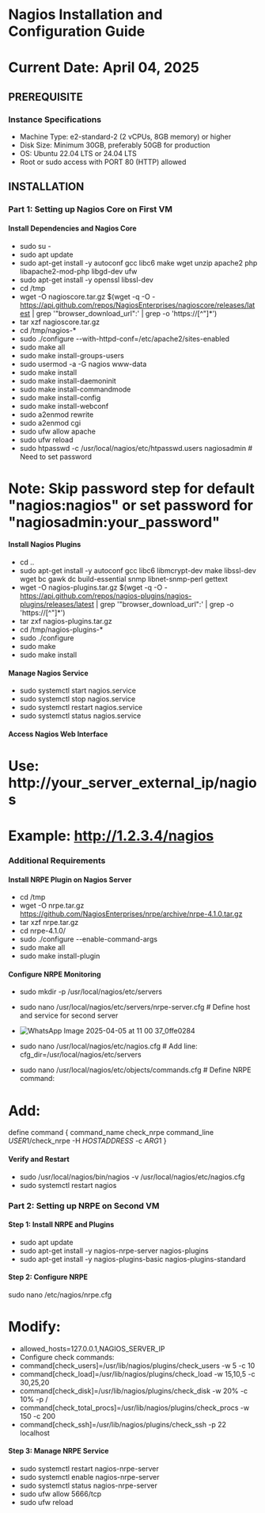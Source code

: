 # Nagios Installation and Configuration Guide
# Current Date: April 04, 2025

## PREREQUISITE
### Instance Specifications
- Machine Type: e2-standard-2 (2 vCPUs, 8GB memory) or higher
- Disk Size: Minimum 30GB, preferably 50GB for production
- OS: Ubuntu 22.04 LTS or 24.04 LTS
- Root or sudo access with PORT 80 (HTTP) allowed

## INSTALLATION

### Part 1: Setting up Nagios Core on First VM
#### Install Dependencies and Nagios Core
- sudo su -
- sudo apt update
- sudo apt-get install -y autoconf gcc libc6 make wget unzip apache2 php libapache2-mod-php libgd-dev ufw
- sudo apt-get install -y openssl libssl-dev
- cd /tmp
- wget -O nagioscore.tar.gz $(wget -q -O - https://api.github.com/repos/NagiosEnterprises/nagioscore/releases/latest | grep '"browser_download_url":' | grep -o 'https://[^"]*')
- tar xzf nagioscore.tar.gz
- cd /tmp/nagios-*
- sudo ./configure --with-httpd-conf=/etc/apache2/sites-enabled
- sudo make all
- sudo make install-groups-users
- sudo usermod -a -G nagios www-data
- sudo make install
- sudo make install-daemoninit
- sudo make install-commandmode
- sudo make install-config
- sudo make install-webconf
- sudo a2enmod rewrite
- sudo a2enmod cgi
- sudo ufw allow apache
- sudo ufw reload
- sudo htpasswd -c /usr/local/nagios/etc/htpasswd.users nagiosadmin # Need to set password

# Note: Skip password step for default "nagios:nagios" or set password for "nagiosadmin:your_password"

#### Install Nagios Plugins
- cd ..
- sudo apt-get install -y autoconf gcc libc6 libmcrypt-dev make libssl-dev wget bc gawk dc build-essential snmp libnet-snmp-perl gettext
- wget -O nagios-plugins.tar.gz $(wget -q -O - https://api.github.com/repos/nagios-plugins/nagios-plugins/releases/latest | grep '"browser_download_url":' | grep -o 'https://[^"]*')
- tar zxf nagios-plugins.tar.gz
- cd /tmp/nagios-plugins-*
- sudo ./configure
- sudo make
- sudo make install

#### Manage Nagios Service
- sudo systemctl start nagios.service
- sudo systemctl stop nagios.service
- sudo systemctl restart nagios.service
- sudo systemctl status nagios.service

#### Access Nagios Web Interface
# Use: http://your_server_external_ip/nagios
# Example: http://1.2.3.4/nagios

### Additional Requirements
#### Install NRPE Plugin on Nagios Server
- cd /tmp
- wget -O nrpe.tar.gz https://github.com/NagiosEnterprises/nrpe/archive/nrpe-4.1.0.tar.gz
- tar xzf nrpe.tar.gz
- cd nrpe-4.1.0/
- sudo ./configure --enable-command-args
- sudo make all
- sudo make install-plugin

#### Configure NRPE Monitoring
- sudo mkdir -p /usr/local/nagios/etc/servers
- sudo nano /usr/local/nagios/etc/servers/nrpe-server.cfg  # Define host and service for second server

- ![WhatsApp Image 2025-04-05 at 11 00 37_0ffe0284](https://github.com/user-attachments/assets/522c70da-7ac6-4482-ba99-07c22dd26dee)

- sudo nano /usr/local/nagios/etc/nagios.cfg              # Add line: cfg_dir=/usr/local/nagios/etc/servers
- sudo nano /usr/local/nagios/etc/objects/commands.cfg    # Define NRPE command:
# Add:
 define command {
    command_name check_nrpe
   command_line $USER1$/check_nrpe -H $HOSTADDRESS$ -c $ARG1$
 }

#### Verify and Restart
- sudo /usr/local/nagios/bin/nagios -v /usr/local/nagios/etc/nagios.cfg
- sudo systemctl restart nagios

### Part 2: Setting up NRPE on Second VM
#### Step 1: Install NRPE and Plugins
- sudo apt update
- sudo apt-get install -y nagios-nrpe-server nagios-plugins
- sudo apt-get install -y nagios-plugins-basic nagios-plugins-standard

#### Step 2: Configure NRPE
sudo nano /etc/nagios/nrpe.cfg
# Modify:
- allowed_hosts=127.0.0.1,NAGIOS_SERVER_IP
- Configure check commands:
- command[check_users]=/usr/lib/nagios/plugins/check_users -w 5 -c 10
- command[check_load]=/usr/lib/nagios/plugins/check_load -w 15,10,5 -c 30,25,20
- command[check_disk]=/usr/lib/nagios/plugins/check_disk -w 20% -c 10% -p /
- command[check_total_procs]=/usr/lib/nagios/plugins/check_procs -w 150 -c 200
- command[check_ssh]=/usr/lib/nagios/plugins/check_ssh -p 22 localhost

#### Step 3: Manage NRPE Service
- sudo systemctl restart nagios-nrpe-server
- sudo systemctl enable nagios-nrpe-server
- sudo systemctl status nagios-nrpe-server
- sudo ufw allow 5666/tcp
- sudo ufw reload
